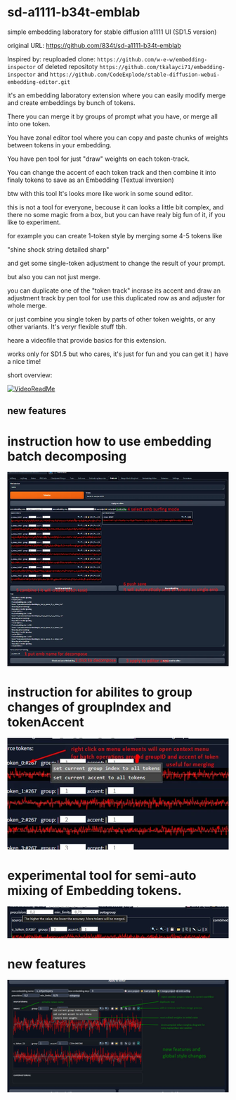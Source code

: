 # sd-a1111-b34t-emblab
simple embedding laboratory for stable diffusion a1111 UI (SD1.5 version)

original URL: https://github.com/834t/sd-a1111-b34t-emblab

Inspired by:
reuploaded clone: `https://github.com/w-e-w/embedding-inspector`
of deleted repositoty `https://github.com/tkalayci71/embedding-inspector`
and 
`https://github.com/CodeExplode/stable-diffusion-webui-embedding-editor.git`

it's an embedding laboratory extension where you can easily modify merge and create embeddings by bunch of tokens.

There you can merge it by groups of prompt what you have, or merge all into one token.

You have zonal editor tool where you can copy and paste chunks of weights between tokens in your embedding.

You have pen tool for just "draw" weights on each token-track.

You can change the accent of each token track and then combine it into finaly tokens to save as an Embedding (Textual inversion)

btw with this tool It's looks more like work in some sound editor.

this is not a tool for everyone, becouse it can looks a little bit complex, and there no some magic from a box, but you can have realy big fun of it, if you like to experiment.

for example you can create 1-token style by merging some 4-5 tokens like

"shine shock string detailed sharp"

and get some single-token adjustment to change the result of your prompt.

but also you can not just merge.

you can duplicate one of the "token track" incrase its accent and draw an adjustment track by pen tool for use this duplicated row as and adjuster for whole merge.

or just combine you single token by parts of other token weights, or any other variants. It's veryr flexible stuff tbh.

heare a videofile that provide basics for this extension.

works only for SD1.5 but who cares, it's just for fun and you can get it ) have a nice time!

short overview:

[![VideoReadMe](https://img.youtube.com/vi/QrAdWanMYR8/0.jpg)](https://www.youtube.com/watch?v=QrAdWanMYR8)

## new features

# instruction how to use embedding batch decomposing

![VideoReadMe](https://raw.githubusercontent.com/834t/temp/main/imgs/automatic%20decomposing%20process.webp)



# instruction for abilites to group changes of groupIndex and tokenAccent

![VideoReadMe](https://raw.githubusercontent.com/834t/temp/main/imgs/group%20changes.webp) 



# experimental tool for semi-auto mixing of Embedding tokens.

![VideoReadMe](https://raw.githubusercontent.com/834t/temp/main/imgs/autogrouping.jpg)


# new features
![20240528](https://github.com/834t/temp/blob/main/imgs/update_features_and_changes2.jpg?raw=true)
